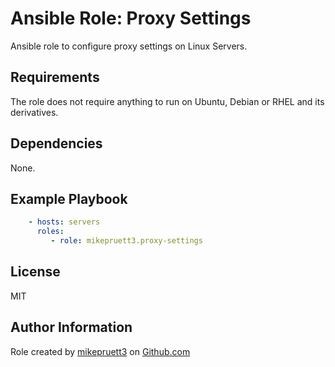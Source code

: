 Ansible Role: Proxy Settings
=========

Ansible role to configure proxy settings on Linux Servers.

Requirements
------------

The role does not require anything to run on Ubuntu, Debian or RHEL and its derivatives.

Dependencies
------------

None.

Example Playbook
----------------

``` yaml
    - hosts: servers
      roles:
         - role: mikepruett3.proxy-settings
```

License
-------

MIT

Author Information
------------------

Role created by [mikepruett3](https://github.com/mikepruett3) on [Github.com](https://github.com/mikepruett3/ansible-role-proxy-settings)
